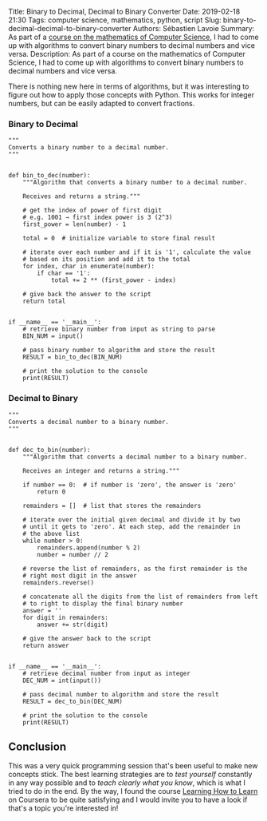 Title: Binary to Decimal, Decimal to Binary Converter
Date: 2019-02-18 21:30
Tags: computer science, mathematics, python, script
Slug: binary-to-decimal-decimal-to-binary-converter
Authors: Sébastien Lavoie
Summary: As part of a [course on the mathematics of Computer Science](https://www.coursera.org/learn/mathematics-for-computer-science/), I had to come up with algorithms to convert binary numbers to decimal numbers and vice versa.
Description: As part of a course on the mathematics of Computer Science, I had to come up with algorithms to convert binary numbers to decimal numbers and vice versa.

There is nothing new here in terms of algorithms, but it was interesting
to figure out how to apply those concepts with Python. This works for
integer numbers, but can be easily adapted to convert fractions.

### Binary to Decimal

```{.python}
"""
Converts a binary number to a decimal number.
"""


def bin_to_dec(number):
    """Algorithm that converts a binary number to a decimal number.

    Receives and returns a string."""

    # get the index of power of first digit
    # e.g. 1001 → first index power is 3 (2^3)
    first_power = len(number) - 1

    total = 0  # initialize variable to store final result

    # iterate over each number and if it is '1', calculate the value
    # based on its position and add it to the total
    for index, char in enumerate(number):
        if char == '1':
            total += 2 ** (first_power - index)

    # give back the answer to the script
    return total


if __name__ == '__main__':
    # retrieve binary number from input as string to parse
    BIN_NUM = input()

    # pass binary number to algorithm and store the result
    RESULT = bin_to_dec(BIN_NUM)

    # print the solution to the console
    print(RESULT)
```

### Decimal to Binary

```{.python}
"""
Converts a decimal number to a binary number.
"""


def dec_to_bin(number):
    """Algorithm that converts a decimal number to a binary number.

    Receives an integer and returns a string."""

    if number == 0:  # if number is 'zero', the answer is 'zero'
        return 0

    remainders = []  # list that stores the remainders

    # iterate over the initial given decimal and divide it by two
    # until it gets to 'zero'. At each step, add the remainder in
    # the above list
    while number > 0:
        remainders.append(number % 2)
        number = number // 2

    # reverse the list of remainders, as the first remainder is the
    # right most digit in the answer
    remainders.reverse()

    # concatenate all the digits from the list of remainders from left
    # to right to display the final binary number
    answer = ''
    for digit in remainders:
        answer += str(digit)

    # give the answer back to the script
    return answer


if __name__ == '__main__':
    # retrieve decimal number from input as integer
    DEC_NUM = int(input())

    # pass decimal number to algorithm and store the result
    RESULT = dec_to_bin(DEC_NUM)

    # print the solution to the console
    print(RESULT)
```

## Conclusion

This was a very quick programming session that's been useful
to make new concepts stick. The best learning strategies are
to _test yourself_ constantly in any way possible and to
_teach clearly what you know_, which is what I tried to do
in the end. By the way, I found the course [Learning How to
Learn](https://www.coursera.org/learn/learning-how-to-learn/) on
Coursera to be quite satisfying and I would invite you to have a look if
that's a topic you're interested in!
